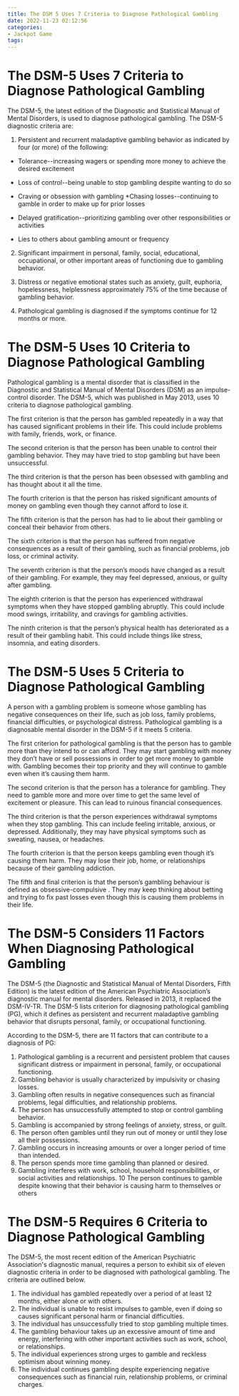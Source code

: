 ```yaml
---
title: The DSM 5 Uses 7 Criteria to Diagnose Pathological Gambling
date: 2022-11-23 02:12:56
categories:
- Jackpot Game
tags:
---
```



#  The DSM-5 Uses 7 Criteria to Diagnose Pathological Gambling

The DSM-5, the latest edition of the Diagnostic and Statistical Manual of Mental Disorders, is used to diagnose pathological gambling. The DSM-5 diagnostic criteria are:

1. Persistent and recurrent maladaptive gambling behavior as indicated by four (or more) of the following:

* Tolerance--increasing wagers or spending more money to achieve the desired excitement

* Loss of control--being unable to stop gambling despite wanting to do so
* Craving or obsession with gambling
*Chasing losses--continuing to gamble in order to make up for prior losses
* Delayed gratification--prioritizing gambling over other responsibilities or activities
* Lies to others about gambling amount or frequency
2. Significant impairment in personal, family, social, educational, occupational, or other important areas of functioning due to gambling behavior.
3. Distress or negative emotional states such as anxiety, guilt, euphoria, hopelessness, helplessness approximately 75% of the time because of gambling behavior. 

4. Pathological gambling is diagnosed if the symptoms continue for 12 months or more.

#  The DSM-5 Uses 10 Criteria to Diagnose Pathological Gambling

Pathological gambling is a mental disorder that is classified in the Diagnostic and Statistical Manual of Mental Disorders (DSM) as an impulse-control disorder. The DSM-5, which was published in May 2013, uses 10 criteria to diagnose pathological gambling.

The first criterion is that the person has gambled repeatedly in a way that has caused significant problems in their life. This could include problems with family, friends, work, or finance.

The second criterion is that the person has been unable to control their gambling behavior. They may have tried to stop gambling but have been unsuccessful.

The third criterion is that the person has been obsessed with gambling and has thought about it all the time.

The fourth criterion is that the person has risked significant amounts of money on gambling even though they cannot afford to lose it.

The fifth criterion is that the person has had to lie about their gambling or conceal their behavior from others.

The sixth criterion is that the person has suffered from negative consequences as a result of their gambling, such as financial problems, job loss, or criminal activity.

The seventh criterion is that the person’s moods have changed as a result of their gambling. For example, they may feel depressed, anxious, or guilty after gambling.

The eighth criterion is that the person has experienced withdrawal symptoms when they have stopped gambling abruptly. This could include mood swings, irritability, and cravings for gambling activities.

The ninth criterion is that the person’s physical health has deteriorated as a result of their gambling habit. This could include things like stress, insomnia, and eating disorders.

#  The DSM-5 Uses 5 Criteria to Diagnose Pathological Gambling

A person with a gambling problem is someone whose gambling has negative consequences on their life, such as job loss, family problems, financial difficulties, or psychological distress. Pathological gambling is a diagnosable mental disorder in the DSM-5 if it meets 5 criteria.

The first criterion for pathological gambling is that the person has to gamble more than they intend to or can afford. They may start gambling with money they don’t have or sell possessions in order to get more money to gamble with. Gambling becomes their top priority and they will continue to gamble even when it’s causing them harm.

The second criterion is that the person has a tolerance for gambling. They need to gamble more and more over time to get the same level of excitement or pleasure. This can lead to ruinous financial consequences.

The third criterion is that the person experiences withdrawal symptoms when they stop gambling. This can include feeling irritable, anxious, or depressed. Additionally, they may have physical symptoms such as sweating, nausea, or headaches.

The fourth criterion is that the person keeps gambling even though it’s causing them harm. They may lose their job, home, or relationships because of their gambling addiction.

The fifth and final criterion is that the person’s gambling behaviour is defined as obsessive-compulsive . They may keep thinking about betting and trying to fix past losses even though this is causing them problems in their life.

#  The DSM-5 Considers 11 Factors When Diagnosing Pathological Gambling

The DSM-5 (the Diagnostic and Statistical Manual of Mental Disorders, Fifth Edition) is the latest edition of the American Psychiatric Association’s diagnostic manual for mental disorders. Released in 2013, it replaced the DSM-IV-TR. The DSM-5 lists criterion for diagnosing pathological gambling (PG), which it defines as persistent and recurrent maladaptive gambling behavior that disrupts personal, family, or occupational functioning.

According to the DSM-5, there are 11 factors that can contribute to a diagnosis of PG:

1. Pathological gambling is a recurrent and persistent problem that causes significant distress or impairment in personal, family, or occupational functioning.
2. Gambling behavior is usually characterized by impulsivity or chasing losses.
3. Gambling often results in negative consequences such as financial problems, legal difficulties, and relationship problems.
4. The person has unsuccessfully attempted to stop or control gambling behavior.
5. Gambling is accompanied by strong feelings of anxiety, stress, or guilt.
6. The person often gambles until they run out of money or until they lose all their possessions.
7. Gambling occurs in increasing amounts or over a longer period of time than intended.
8. The person spends more time gambling than planned or desired.
9. Gambling interferes with work, school, household responsibilities, or social activities and relationships.
10 The person continues to gamble despite knowing that their behavior is causing harm to themselves or others

#  The DSM-5 Requires 6 Criteria to Diagnose Pathological Gambling

The DSM-5, the most recent edition of the American Psychiatric Association's diagnostic manual, requires a person to exhibit six of eleven diagnostic criteria in order to be diagnosed with pathological gambling. The criteria are outlined below.

1) The individual has gambled repeatedly over a period of at least 12 months, either alone or with others.
2) The individual is unable to resist impulses to gamble, even if doing so causes significant personal harm or financial difficulties.
3) The individual has unsuccessfully tried to stop gambling multiple times.
4) The gambling behaviour takes up an excessive amount of time and energy, interfering with other important activities such as work, school, or relationships.
5) The individual experiences strong urges to gamble and reckless optimism about winning money.
6) The individual continues gambling despite experiencing negative consequences such as financial ruin, relationship problems, or criminal charges.